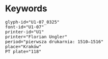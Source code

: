 # Keywords
<pre>
glyph-id="U1-07_0325"
font-id="U1-07"
printer-id="U1"
printer="Florian Ungler"
period="pierwsza drukarnia: 1510–1516"
place="Kraków"
PT plate="118"
</pre>
